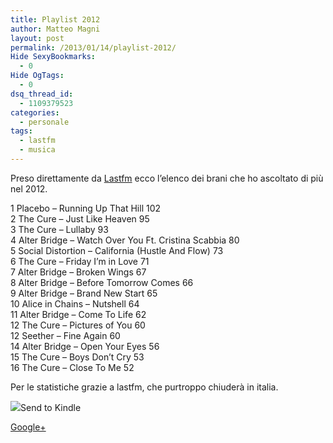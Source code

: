 ```yaml
---
title: Playlist 2012
author: Matteo Magni
layout: post
permalink: /2013/01/14/playlist-2012/
Hide SexyBookmarks:
  - 0
Hide OgTags:
  - 0
dsq_thread_id:
  - 1109379523
categories:
  - personale
tags:
  - lastfm
  - musica
---
```

Preso direttamente da <a href="http://www.lastfm.it/user/ilbonzo_org" title="Last.fm" target="_blank">Lastfm</a> ecco l&#8217;elenco dei brani che ho ascoltato di più nel 2012.

1 Placebo &#8211; Running Up That Hill 102  
2 The Cure – Just Like Heaven 95  
3 The Cure &#8211; Lullaby 93  
4 Alter Bridge &#8211; Watch Over You Ft. Cristina Scabbia 80  
5 Social Distortion – California (Hustle And Flow) 73  
6 The Cure &#8211; Friday I&#8217;m in Love 71  
7 Alter Bridge – Broken Wings 67  
8 Alter Bridge &#8211; Before Tomorrow Comes 66  
9 Alter Bridge – Brand New Start 65  
10 Alice in Chains – Nutshell 64  
11 Alter Bridge – Come To Life 62  
12 The Cure – Pictures of You 60  
12 Seether &#8211; Fine Again 60  
14 Alter Bridge – Open Your Eyes 56  
15 The Cure &#8211; Boys Don&#8217;t Cry 53  
16 The Cure &#8211; Close To Me 52

Per le statistiche grazie a lastfm, che purtroppo chiuderà in italia.

<div class='kindleWidget kindleLight' >
  <img src="http://magni.me/wp-content/plugins/send-to-kindle/media/white-15.png" /><span>Send to Kindle</span>
</div>

<a rel="author" href="https://plus.google.com/111433366670841346629?rel=author"  >Google+</a>